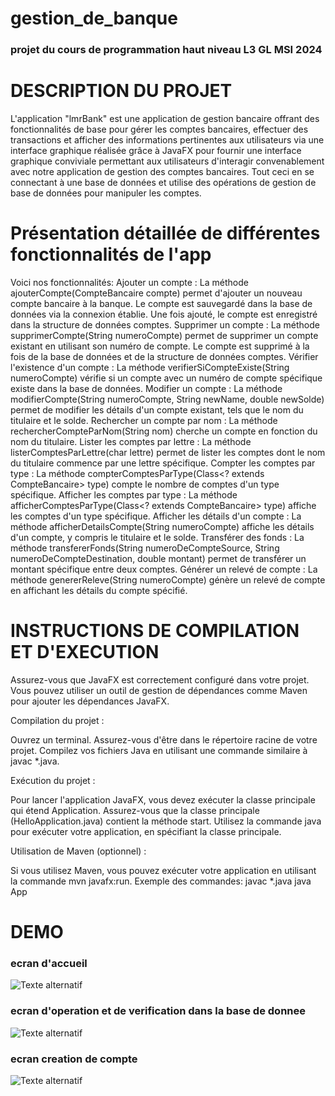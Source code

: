  # gestion_de_banque 

 ### projet du cours de programmation haut niveau L3 GL MSI 2024 

  
# DESCRIPTION DU PROJET 

L'application "lmrBank" est une application de gestion bancaire offrant des fonctionnalités de base pour gérer les comptes bancaires, effectuer des transactions et afficher des informations pertinentes aux utilisateurs via une interface graphique réalisée grâce à JavaFX pour fournir une interface graphique conviviale permettant aux utilisateurs d'interagir convenablement avec notre application de gestion des comptes bancaires.
Tout ceci en se connectant à une base de données et utilise des opérations de gestion de base de données pour manipuler les comptes.

# Présentation détaillée de différentes fonctionnalités de l'app

Voici nos fonctionnalités:
Ajouter un compte :
La méthode ajouterCompte(CompteBancaire compte) permet d'ajouter un nouveau compte bancaire à la banque.
Le compte est sauvegardé dans la base de données via la connexion établie.
Une fois ajouté, le compte est enregistré dans la structure de données comptes.
Supprimer un compte :
La méthode supprimerCompte(String numeroCompte) permet de supprimer un compte existant en utilisant son numéro de compte.
Le compte est supprimé à la fois de la base de données et de la structure de données comptes.
Vérifier l'existence d'un compte :
La méthode verifierSiCompteExiste(String numeroCompte) vérifie si un compte avec un numéro de compte spécifique existe dans la base de données.
Modifier un compte :
La méthode modifierCompte(String numeroCompte, String newName, double newSolde) permet de modifier les détails d'un compte existant, tels que le nom du titulaire et le solde.
Rechercher un compte par nom :
La méthode rechercherCompteParNom(String nom) cherche un compte en fonction du nom du titulaire.
Lister les comptes par lettre :
La méthode listerComptesParLettre(char lettre) permet de lister les comptes dont le nom du titulaire commence par une lettre spécifique.
Compter les comptes par type :
La méthode compterComptesParType(Class<? extends CompteBancaire> type) compte le nombre de comptes d'un type spécifique.
Afficher les comptes par type :
La méthode afficherComptesParType(Class<? extends CompteBancaire> type) affiche les comptes d'un type spécifique.
Afficher les détails d'un compte :
La méthode afficherDetailsCompte(String numeroCompte) affiche les détails d'un compte, y compris le titulaire et le solde.
Transférer des fonds :
La méthode transfererFonds(String numeroDeCompteSource, String numeroDeCompteDestination, double montant) permet de transférer un montant spécifique entre deux comptes.
Générer un relevé de compte :
La méthode genererReleve(String numeroCompte) génère un relevé de compte en affichant les détails du compte spécifié.

# INSTRUCTIONS DE COMPILATION ET D'EXECUTION

Assurez-vous que JavaFX est correctement configuré dans votre projet.
Vous pouvez utiliser un outil de gestion de dépendances comme Maven pour ajouter les dépendances JavaFX.

Compilation du projet :

Ouvrez un terminal.
Assurez-vous d'être dans le répertoire racine de votre projet.
Compilez vos fichiers Java en utilisant une commande similaire à javac *.java.

Exécution du projet :

Pour lancer l'application JavaFX, vous devez exécuter la classe principale qui étend Application.
Assurez-vous que la classe principale (HelloApplication.java) contient la méthode start.
Utilisez la commande java pour exécuter votre application, en spécifiant la classe principale.

Utilisation de Maven (optionnel) :

Si vous utilisez Maven, vous pouvez exécuter votre application en utilisant la commande mvn javafx:run.
Exemple des commandes:
javac *.java
java App

# DEMO 
### ecran d'accueil

![Texte alternatif](IMG/image1.png)

### ecran d'operation et de verification dans la base de donnee

![Texte alternatif](IMG/image2.png)

### ecran creation  de compte 
![Texte alternatif](IMG/image3.png)
